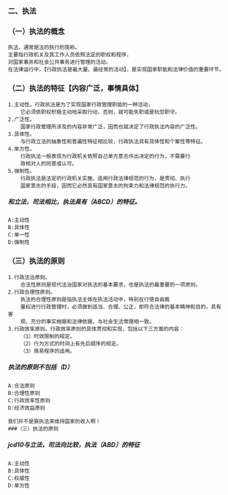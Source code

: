 ### 二、执法
### （一）执法的概念
    执法，通常是法的执行的简称。
    主要指行政机关及其工作人员依照法定的职权和程序，
    对国家事务和社会公共事务进行管理的活动。
    在法律运行中，【行政执法是最大量、最经常的活动】，是实现国家职能和法律价值的重要环节。
    
### （二）执法的特征【内容广泛，事情具体】
    1.主动性。行政执法是为了实现国家行政管理职能的一种活动，
        它必须依职权积极主动地采取行动，否则，就可能失职或是玩忽职守。
    2.广泛性。
        国家行政管理所涉及的内容非常广泛，因而也就决定了行政执法内容的广泛性。
    3.具体性。
        与行政立法的抽象性和普遍性特征相比较，行政执法具有具体性和个案性等特征。
    4.单方性。
        行政执法一般表现为行政机关依照自己单方意志作出决定的行为，不需要行
        政相对人的同意或认可。
    5.强制性。
        行政执法是法定的行政机关实施、适用行政法律规范的行为，是贯彻、执行
        国家意志的手段，因而它必然具有国家意志的拘束力和法律规范的执行力。

##### 和立法，司法相比，执法具有（ABCD）的特征。
    A:主动性
    B:具体性
    C:单一性
    D:强制性
    
        
### （三）执法的原则
    1.行政法治原则。
        合法性原则是现代法治国家对执法的基本要求，也是执法的最重要的一项原则。
    2.行政合理性原则。
        执法的合理性原则是指执法主体在执法活动中，特别在行使自由裁
        量权进行行政管理时，必须做到适当、合理、公正，即符合法律的基本精神和目的，具有客
        观、充分的事实根据和法律依据，与社会生活常理相一致。
    3.行政效率原则。行政效率原则的具体贯彻和实现，包括以下三方面的内容：
        （1）时效限制的规定。
        （2）行为方式的时间上有先后顺序的规定。
        （3）简易程序的适用。

##### 执法的原则不包括（D）
    A:合法原则
    B:合理性原则
    C:行政效率性原则
    D:经济效益原则

    我们并不是靠执法来维持国家的收入啊！
    ###（三）执法的原则

##### jcd10与立法，司法向比较，执法（ABD）的特征
    A:主动性
    B:具体性
    C:权威性
    D:单方性








    